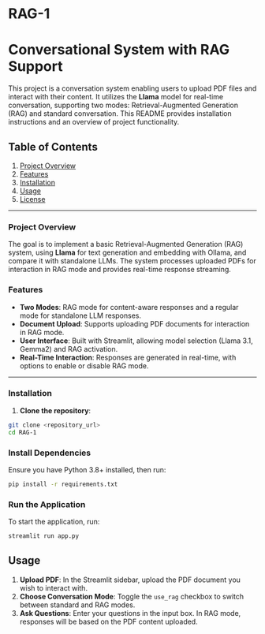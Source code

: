 # RAG-1
# Conversational System with RAG Support

This project is a conversation system enabling users to upload PDF files and interact with their content. It utilizes the **Llama** model for real-time conversation, supporting two modes: Retrieval-Augmented Generation (RAG) and standard conversation. This README provides installation instructions and an overview of project functionality.

## Table of Contents

1. [Project Overview](#project-overview)
2. [Features](#features)
3. [Installation](#installation)
4. [Usage](#usage)
5. [License](#license)

---

### Project Overview

The goal is to implement a basic Retrieval-Augmented Generation (RAG) system, using **Llama** for text generation and embedding with Ollama, and compare it with standalone LLMs. The system processes uploaded PDFs for interaction in RAG mode and provides real-time response streaming.

### Features

- **Two Modes**: RAG mode for content-aware responses and a regular mode for standalone LLM responses.
- **Document Upload**: Supports uploading PDF documents for interaction in RAG mode.
- **User Interface**: Built with Streamlit, allowing model selection (Llama 3.1, Gemma2) and RAG activation.
- **Real-Time Interaction**: Responses are generated in real-time, with options to enable or disable RAG mode.

---

### Installation

1. **Clone the repository**:
```bash
git clone <repository_url>
cd RAG-1
```
### Install Dependencies
Ensure you have Python 3.8+ installed, then run:
```bash
pip install -r requirements.txt
```
### Run the Application
To start the application, run:
 ```bash
streamlit run app.py
 ```
## Usage

1. **Upload PDF**: In the Streamlit sidebar, upload the PDF document you wish to interact with.
2. **Choose Conversation Mode**: Toggle the `use_rag` checkbox to switch between standard and RAG modes.
3. **Ask Questions**: Enter your questions in the input box. In RAG mode, responses will be based on the PDF content uploaded.